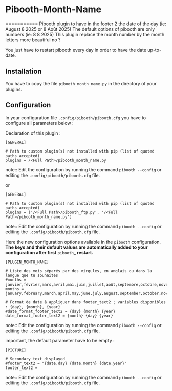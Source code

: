 # Pibooth-Month-Name
===========
Pibooth plugin to have in the footer 2 the  date of the day (ie: August 8 2025 or 8 Août 2025)
The default options of pibooth are only numbers (ie: 8 8 2025)
This plugin replace the month number by the month letters
more beautiful no ? 

You just have to restart pibooth every day in order to have the date up-to-date.

Installation
-------------

You have to copy the file `pibooth_month_name.py` in the directory of your plugins.

Configuration
-------------

In your configuration file `.config/pibooth/pibooth.cfg` you have to configure all parameters below : 

Declaration of this plugin : 

    [GENERAL]
        
    # Path to custom plugin(s) not installed with pip (list of quoted paths accepted)
    plugins = /<Full Path>/pibooth_month_name.py
note:: Edit the configuration by running the command ``pibooth --config`` or editing the `.config/pibooth/pibooth.cfg` file.

or 

    [GENERAL]
        
    # Path to custom plugin(s) not installed with pip (list of quoted paths accepted)
    plugins = ('/<Full Path>/pibooth_ftp.py', '/<Full Path>/pibooth_month_name.py')
note:: Edit the configuration by running the command ``pibooth --config`` or editing the `.config/pibooth/pibooth.cfg` file.

Here the new configuration options available in the `pibooth` configuration.
**The keys and their default values are automatically added to your configuration after first** `pibooth`_ **restart.**

    
    [PLUGIN_MONTH_NAME]
    
    # Liste des mois séparés par des virgules, en anglais ou dans la langue que tu souhaites
    #months = janvier,février,mars,avril,mai,juin,juillet,août,septembre,octobre,novembre,décembre
    months = january,february,march,april,may,june,july,august,september,october,november,december
    
    # Format de date à appliquer dans footer_text2 ; variables disponibles : {day}, {month}, {year}
    #date_format_footer_text2 = {day} {month} {year}
    date_format_footer_text2 = {month} {day} {year}
note:: Edit the configuration by running the command ``pibooth --config`` or editing the `.config/pibooth/pibooth.cfg` file.


important, the default parameter have to be empty :

    [PICTURE]
    
    # Secondary text displayed
    #footer_text2 = "{date.day} {date.month} {date.year}"
    footer_text2 =
note:: Edit the configuration by running the command ``pibooth --config`` or editing the `.config/pibooth/pibooth.cfg` file.



